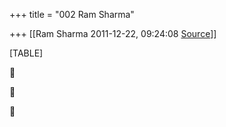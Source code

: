 +++
title = "002 Ram Sharma"

+++
[[Ram Sharma	2011-12-22, 09:24:08 [Source](https://groups.google.com/g/bvparishat/c/aGJxsdoBF24)]]



[TABLE]







